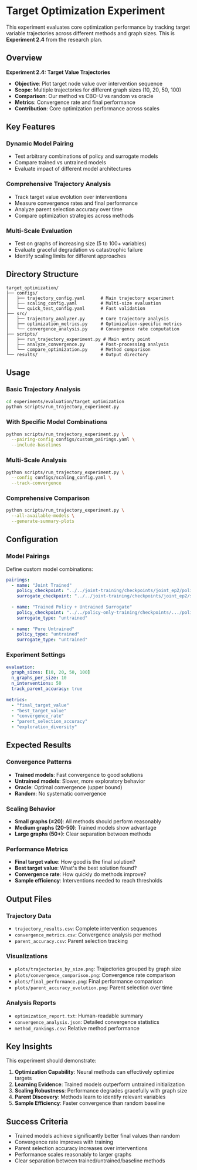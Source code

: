 # Target Optimization Experiment

This experiment evaluates core optimization performance by tracking target variable trajectories across different methods and graph sizes. This is **Experiment 2.4** from the research plan.

## Overview

**Experiment 2.4: Target Value Trajectories**
- **Objective**: Plot target node value over intervention sequence
- **Scope**: Multiple trajectories for different graph sizes (10, 20, 50, 100)  
- **Comparison**: Our method vs CBO-U vs random vs oracle
- **Metrics**: Convergence rate and final performance
- **Contribution**: Core optimization performance across scales

## Key Features

### Dynamic Model Pairing
- Test arbitrary combinations of policy and surrogate models
- Compare trained vs untrained models
- Evaluate impact of different model architectures

### Comprehensive Trajectory Analysis
- Track target value evolution over interventions
- Measure convergence rates and final performance
- Analyze parent selection accuracy over time
- Compare optimization strategies across methods

### Multi-Scale Evaluation
- Test on graphs of increasing size (5 to 100+ variables)
- Evaluate graceful degradation vs catastrophic failure
- Identify scaling limits for different approaches

## Directory Structure

```
target_optimization/
├── configs/
│   ├── trajectory_config.yaml      # Main trajectory experiment
│   ├── scaling_config.yaml         # Multi-size evaluation
│   └── quick_test_config.yaml      # Fast validation
├── src/
│   ├── trajectory_analyzer.py      # Core trajectory analysis
│   ├── optimization_metrics.py     # Optimization-specific metrics
│   └── convergence_analysis.py     # Convergence rate computation
├── scripts/
│   ├── run_trajectory_experiment.py # Main entry point
│   ├── analyze_convergence.py      # Post-processing analysis
│   └── compare_optimization.py     # Method comparison
└── results/                        # Output directory
```

## Usage

### Basic Trajectory Analysis
```bash
cd experiments/evaluation/target_optimization
python scripts/run_trajectory_experiment.py
```

### With Specific Model Combinations
```bash
python scripts/run_trajectory_experiment.py \
  --pairing-config configs/custom_pairings.yaml \
  --include-baselines
```

### Multi-Scale Analysis
```bash
python scripts/run_trajectory_experiment.py \
  --config configs/scaling_config.yaml \
  --track-convergence
```

### Comprehensive Comparison
```bash
python scripts/run_trajectory_experiment.py \
  --all-available-models \
  --generate-summary-plots
```

## Configuration

### Model Pairings
Define custom model combinations:
```yaml
pairings:
  - name: "Joint Trained"
    policy_checkpoint: "../../joint-training/checkpoints/joint_ep2/policy.pkl"
    surrogate_checkpoint: "../../joint-training/checkpoints/joint_ep2/surrogate.pkl"
    
  - name: "Trained Policy + Untrained Surrogate"
    policy_checkpoint: "../../policy-only-training/checkpoints/.../policy.pkl"
    surrogate_type: "untrained"
    
  - name: "Pure Untrained"
    policy_type: "untrained"
    surrogate_type: "untrained"
```

### Experiment Settings
```yaml
evaluation:
  graph_sizes: [10, 20, 50, 100]
  n_graphs_per_size: 10
  n_interventions: 50
  track_parent_accuracy: true
  
metrics:
  - "final_target_value"
  - "best_target_value" 
  - "convergence_rate"
  - "parent_selection_accuracy"
  - "exploration_diversity"
```

## Expected Results

### Convergence Patterns
- **Trained models**: Fast convergence to good solutions
- **Untrained models**: Slower, more exploratory behavior
- **Oracle**: Optimal convergence (upper bound)
- **Random**: No systematic convergence

### Scaling Behavior
- **Small graphs (≤20)**: All methods should perform reasonably
- **Medium graphs (20-50)**: Trained models show advantage
- **Large graphs (50+)**: Clear separation between methods

### Performance Metrics
- **Final target value**: How good is the final solution?
- **Best target value**: What's the best solution found?
- **Convergence rate**: How quickly do methods improve?
- **Sample efficiency**: Interventions needed to reach thresholds

## Output Files

### Trajectory Data
- `trajectory_results.csv`: Complete intervention sequences
- `convergence_metrics.csv`: Convergence analysis per method
- `parent_accuracy.csv`: Parent selection tracking

### Visualizations
- `plots/trajectories_by_size.png`: Trajectories grouped by graph size
- `plots/convergence_comparison.png`: Convergence rate comparison
- `plots/final_performance.png`: Final performance comparison
- `plots/parent_accuracy_evolution.png`: Parent selection over time

### Analysis Reports
- `optimization_report.txt`: Human-readable summary
- `convergence_analysis.json`: Detailed convergence statistics
- `method_rankings.csv`: Relative method performance

## Key Insights

This experiment should demonstrate:

1. **Optimization Capability**: Neural methods can effectively optimize targets
2. **Learning Evidence**: Trained models outperform untrained initialization
3. **Scaling Robustness**: Performance degrades gracefully with graph size
4. **Parent Discovery**: Methods learn to identify relevant variables
5. **Sample Efficiency**: Faster convergence than random baseline

## Success Criteria

- Trained models achieve significantly better final values than random
- Convergence rate improves with training
- Parent selection accuracy increases over interventions
- Performance scales reasonably to larger graphs
- Clear separation between trained/untrained/baseline methods